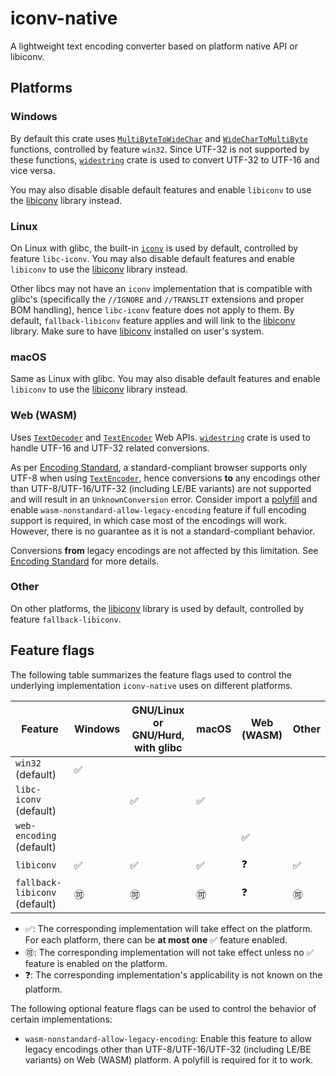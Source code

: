 # iconv-native

A lightweight text encoding converter based on platform native API or libiconv.

## Platforms

### Windows

By default this crate uses [`MultiByteToWideChar`](https://learn.microsoft.com/en-us/windows/win32/api/stringapiset/nf-stringapiset-multibytetowidechar) and [`WideCharToMultiByte`](https://learn.microsoft.com/en-us/windows/win32/api/stringapiset/nf-stringapiset-widechartomultibyte) functions, controlled by feature `win32`. Since UTF-32 is not supported by these functions, [`widestring`](https://docs.rs/widestring) crate is used to convert UTF-32 to UTF-16 and vice versa.

You may also disable disable default features and enable `libiconv` to use the [libiconv] library instead.

### Linux

On Linux with glibc, the built-in [`iconv`](https://man7.org/linux/man-pages/man3/iconv.3.html) is used by default, controlled by feature `libc-iconv`. You may also disable default features and enable `libiconv` to use the [libiconv] library instead.

Other libcs may not have an `iconv` implementation that is compatible with glibc's (specifically the `//IGNORE` and `//TRANSLIT` extensions and proper BOM handling), hence `libc-iconv` feature does not apply to them. By default, `fallback-libiconv` feature applies and will link to the [libiconv] library. Make sure to have [libiconv] installed on user's system.

### macOS

Same as Linux with glibc.  You may also disable default features and enable `libiconv` to use the [libiconv] library instead.

### Web (WASM)

Uses [`TextDecoder`] and [`TextEncoder`] Web APIs. [`widestring`](https://docs.rs/widestring/latest/widestring/) crate is used to handle UTF-16 and UTF-32 related conversions.

<div class="warning">

As per [Encoding Standard], a standard-compliant browser supports only UTF-8 when using [`TextEncoder`], hence conversions **to** any encodings other than UTF-8/UTF-16/UTF-32 (including LE/BE variants) are not supported and will result in an `UnknownConversion` error.
Consider import a [polyfill](https://www.npmjs.com/package/text-encoding-polyfill) and enable `wasm-nonstandard-allow-legacy-encoding` feature if full encoding support is required, in which case 
most of the encodings will work. However, there is no guarantee as it is not a standard-compliant behavior.

Conversions **from** legacy encodings are not affected by this limitation. See [Encoding Standard] for more details.

</div>

[`TextDecoder`]: https://developer.mozilla.org/en-US/docs/Web/API/TextDecoder
[`TextEncoder`]: https://developer.mozilla.org/en-US/docs/Web/API/TextEncoder
[Encoding Standard]: https://encoding.spec.whatwg.org/#interface-textencoder
 
### Other

On other platforms, the [libiconv] library is used by default, controlled by feature `fallback-libiconv`.

## Feature flags

The following table summarizes the feature flags used to control the underlying implementation `iconv-native` uses on different platforms.

| Feature | Windows | GNU/Linux or GNU/Hurd, with glibc | macOS | Web (WASM) | Other |
|---------|---------|---------------------------------|-------|------------|-------|
| `win32` (default) | ✅       |                                   |       |            |       |
| `libc-iconv` (default) |         | ✅                             | ✅    |            |       |
| `web-encoding` (default) |         |                                   |       | ✅         |       |
| `libiconv` |  ✅       |   ✅                                |  ✅     |  ❓          | ✅    |
| `fallback-libiconv` (default) |  🉑       |   🉑                                |  🉑     |  ❓          |  🉑    |

- ✅: The corresponding implementation will take effect on the platform. For each platform, there can be **at most one** ✅ feature enabled.
- 🉑: The corresponding implementation will not take effect unless no ✅ feature is enabled on the platform.
- ❓: The corresponding implementation's applicability is not known on the platform.

The following optional feature flags can be used to control the behavior of certain implementations:

- `wasm-nonstandard-allow-legacy-encoding`: Enable this feature to allow legacy encodings other than UTF-8/UTF-16/UTF-32 (including LE/BE variants) on Web (WASM) platform. A polyfill is required for it to work.

[libiconv]: https://www.gnu.org/software/libiconv/

